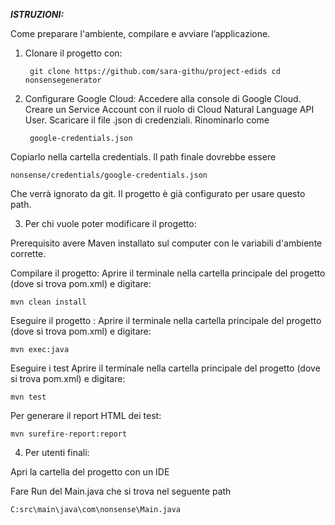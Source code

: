 ***ISTRUZIONI:***

Come preparare l'ambiente, compilare e avviare l’applicazione.

1. Clonare il progetto con: 

		git clone https://github.com/sara-githu/project-edids cd nonsensegenerator 

2. Configurare Google Cloud:
Accedere alla console di Google Cloud.
Creare un Service Account con il ruolo di Cloud Natural Language API User.
Scaricare il file .json di credenziali.
Rinominarlo come 

		google-credentials.json 
Copiarlo nella cartella credentials. 
Il path finale dovrebbe essere

	nonsense/credentials/google-credentials.json 
Che verrà ignorato da git.
Il progetto è già configurato per usare questo path.


3. Per chi vuole poter modificare il progetto:

Prerequisito avere Maven installato sul computer con le variabili d'ambiente corrette.

Compilare il progetto: 
Aprire il terminale nella cartella principale del progetto (dove si trova pom.xml) e digitare: 

	mvn clean install

Eseguire il progetto : 
Aprire il terminale nella cartella principale del progetto (dove si trova pom.xml) e digitare: 

	mvn exec:java


Eseguire i test
Aprire il terminale nella cartella principale del progetto (dove si trova pom.xml) e digitare: 

	mvn test

Per generare il report HTML dei test: 

	mvn surefire-report:report


4. Per utenti finali: 

 Apri la cartella del progetto con un IDE 

 Fare Run del Main.java che si trova nel seguente path 
 		
   	C:src\main\java\com\nonsense\Main.java





